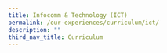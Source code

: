 ```yaml
---
title: Infocomm & Technology (ICT)
permalink: /our-experiences/curriculum/ict/
description: ""
third_nav_title: Curriculum
---
```

